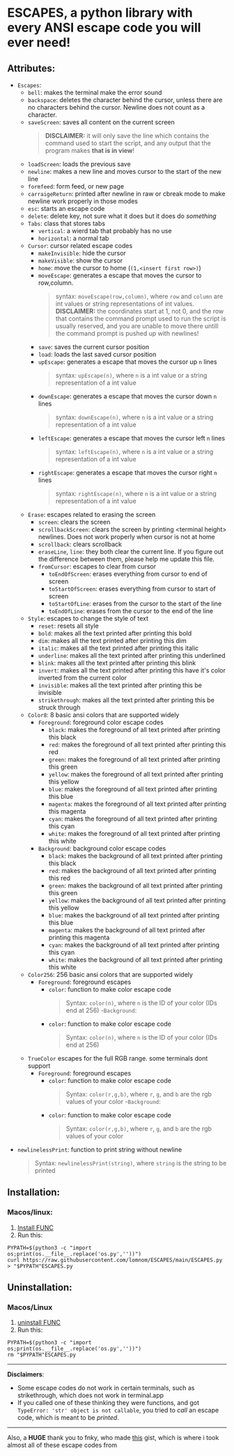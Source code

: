 # ESCAPES, a python library with every ANSI escape code you will ever need!
## Attributes:
- `Escapes`:
  - `bell`: makes the terminal make the error sound 
  - `backspace`: deletes the character behind the cursor, unless there are no characters behind the cursor. Newline does not count as a character.  
  - `saveScreen`: saves all content on the current screen  
    > **DISCLAIMER:** it will only save the line which contains the command used to start the script, and any output that the program makes **that is in view**!
  - `loadScreen`: loads the previous save
  - `newline`: makes a new line and moves cursor to the start of the new line
  - `formfeed`: form feed, or new page
  - `carraigeReturn`: printed after newline in raw or cbreak mode to make newline work properly in those modes
  - `esc`: starts an escape code
  - `delete`: delete key, not sure what it does but it does do _something_
  - `Tabs`: class that stores tabs
    - `vertical`: a wierd tab that probably has no use
    - `horizontal`: a normal tab
  - `Cursor`: cursor related escape codes
    - `makeInvisible`: hide the cursor
    - `makeVisible`: show the cursor
    - `home`: move the cursor to home (`(1,<insert first row>)`)
    - `moveEscape`: generates a escape that moves the cursor to row,column.  
      > syntax: `moveEscape(row,column)`, where `row` and `column` are int values or string representations of int values.  
      > **DISCLAIMER:** the coordinates start at 1, not 0, and the row that contains the command prompt used to run the script is usually reserved, and you are unable to move there untill the command prompt is pushed up with newlines!
    - `save`: saves the current cursor position
    - `load`: loads the last saved cursor position
    - `upEscape`: generates a escape that moves the cursor up `n` lines
      > syntax: `upEscape(n)`, where `n` is a int value or a string representation of a int value
    - `downEscape`: generates a escape that moves the cursor down `n` lines
      > syntax: `downEscape(n)`, where `n` is a int value or a string representation of a int value
    - `leftEscape`: generates a escape that moves the cursor left `n` lines
      > syntax: `leftEscape(n)`, where `n` is a int value or a string representation of a int value
    - `rightEscape`: generates a escape that moves the cursor right `n` lines
      > syntax: `rightEscape(n)`, where `n` is a int value or a string representation of a int value
  - `Erase`: escapes related to erasing the screen
    - `screen`: clears the screen
    - `scrollbackScreen`: clears the screen by printing &lt;terminal height&gt; newlines. Does not work properly when cursor is not at home
    - `scrollback`: clears scrollback
    - `eraseLine`, `line`: they both clear the current line. If you figure out the difference between them, please help me update this file.
    - `fromCursor`: escapes to clear from cursor
      - `toEndOfScreen`: erases everything from cursor to end of screen
      - `toStartOfScreen`: erases everything from cursor to start of screen
      - `toStartOfLine`: erases from the cursor to the start of the line
      - `toEndOfLine`: erases from the cursor to the end of the line
  - `Style`: escapes to change the style of text
    - `reset`: resets all style
    - `bold`: makes all the text printed after printing this bold
    - `dim`: makes all the text printed after printing this dim
    - `italic`: makes all the text printed after printing this italic
    - `underline`: makes all the text printed after printing this underlined
    - `blink`: makes all the text printed after printing this blink
    - `invert`: makes all the text printed after printing this have it's color inverted from the current color
    - `invisible`: makes all the text printed after printing this be invisible
    - `strikethrough`: makes all the text printed after printing this be struck through
  - `Color8`: 8 basic ansi colors that are supported widely
    - `Foreground`: foreground color escape codes
      - `black`: makes the foreground of all text printed after printing this black
      - `red`: makes the foreground of all text printed after printing this red
      - `green`: makes the foreground of all text printed after printing this green
      - `yellow`: makes the foreground of all text printed after printing this yellow
      - `blue`: makes the foreground of all text printed after printing this blue
      - `magenta`: makes the foreground of all text printed after printing this magenta
      - `cyan`: makes the foreground of all text printed after printing this cyan
      - `white`: makes the foreground of all text printed after printing this white
    - `Background`: background color escape codes
      - `black`: makes the background of all text printed after printing this black
      - `red`: makes the background of all text printed after printing this red
      - `green`: makes the background of all text printed after printing this green
      - `yellow`: makes the background of all text printed after printing this yellow
      - `blue`: makes the background of all text printed after printing this blue
      - `magenta`: makes the background of all text printed after printing this magenta
      - `cyan`: makes the background of all text printed after printing this cyan
      - `white`: makes the background of all text printed after printing this white
  - `Color256`: 256 basic ansi colors that are supported widely
    - `Foreground`: foreground escapes
      - `color`: function to make color escape code
        > Syntax: `color(n)`, where `n` is the ID of your color (IDs end at 256)
    -`Background`:
      - `color`: function to make color escape code
        > Syntax: `color(n)`, where `n` is the ID of your color (IDs end at 256)
  - `TrueColor` escapes for the full RGB range. some terminals dont support
    - `Foreground`: foreground escapes
      - `color`: function to make color escape code
        > Syntax: `color(r,g,b)`, where `r`, `g`, and `b` are the rgb values of your color
    -`Background`:
      - `color`: function to make color escape code
        > Syntax: `color(r,g,b)`, where `r`, `g`, and `b` are the rgb values of your color
- `newlinelessPrint`: function to print string without newline
  > Syntax: `newlinelessPrint(string)`, where `string` is the string to be printed
  
## Installation:
### Macos/linux:

1. [Install FUNC](https://github.com/lomnom/FUNC/blob/main/README.md)
2. Run this:
```
PYPATH=$(python3 -c "import os;print(os.__file__.replace('os.py',''))")
curl https://raw.githubusercontent.com/lomnom/ESCAPES/main/ESCAPES.py > "$PYPATH"ESCAPES.py
```

## Uninstallation:
### Macos/Linux

1. [uninstall FUNC](https://github.com/lomnom/FUNC/blob/main/README.md)
2. Run this:
```
PYPATH=$(python3 -c "import os;print(os.__file__.replace('os.py',''))")
rm "$PYPATH"ESCAPES.py
```

---

**Disclaimers**: 
  - Some escape codes do not work in certain terminals, such as strikethrough, which does not work in terminal.app  
  - If you called one of these thinking they were functions, and got `TypeError: 'str' object is not callable`, you tried to *call* an escape code, which is meant to be *printed*.  

---

Also, a **HUGE** thank you to fnky, who made [this](https://gist.github.com/fnky/458719343aabd01cfb17a3a4f7296797) gist, which is where i took almost all of these escape codes from
